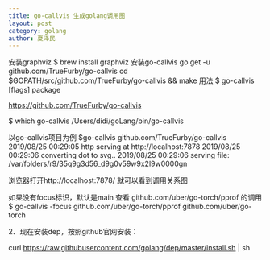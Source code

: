 ```yaml
---
title: go-callvis 生成golang调用图
layout: post
category: golang
author: 夏泽民
---
```

安装graphviz
$ brew install graphviz
安装go-callvis
go get -u github.com/TrueFurby/go-callvis
cd $GOPATH/src/github.com/TrueFurby/go-callvis && make
用法
$ go-callvis [flags] package
<!-- more -->
https://github.com/TrueFurby/go-callvis


$     which go-callvis
/Users/didi/goLang/bin/go-callvis

以go-callvis项目为例
$go-callvis github.com/TrueFurby/go-callvis
2019/08/25 00:29:05 http serving at http://localhost:7878
2019/08/25 00:29:06 converting dot to svg..
2019/08/25 00:29:06 serving file: /var/folders/r9/35q9g3d56_d9g0v59w9x2l9w0000gn

浏览器打开http://localhost:7878/
就可以看到调用关系图

如果没有focus标识，默认是main
查看 github.com/uber/go-torch/pprof  的调用
$   go-callvis -focus github.com/uber/go-torch/pprof github.com/uber/go-torch

2、现在安装dep，按照github官网安装：

curl https://raw.githubusercontent.com/golang/dep/master/install.sh | sh


